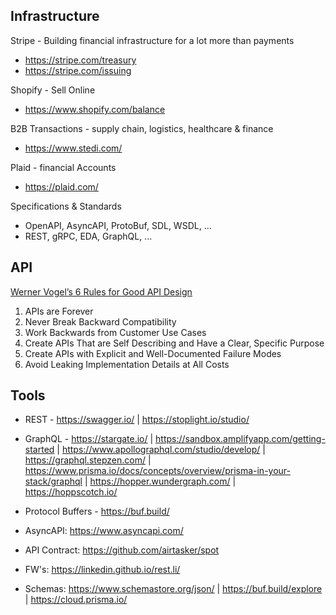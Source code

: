 ## Infrastructure

Stripe - Building financial infrastructure for a lot more than payments
- https://stripe.com/treasury 
- https://stripe.com/issuing 

Shopify - Sell Online
- https://www.shopify.com/balance

B2B Transactions - supply chain, logistics, healthcare & finance
- https://www.stedi.com/

Plaid - financial Accounts
- https://plaid.com/

Specifications & Standards
- OpenAPI, AsyncAPI, ProtoBuf, SDL, WSDL, ... 
- REST, gRPC, EDA, GraphQL, ...

## API

[Werner Vogel’s 6 Rules for Good API Design](https://thenewstack.io/werner-vogels-6-rules-for-good-api-design/)
1. APIs are Forever
2. Never Break Backward Compatibility
3. Work Backwards from Customer Use Cases
4. Create APIs That are Self Describing and Have a Clear, Specific Purpose
5. Create APIs with Explicit and Well-Documented Failure Modes
6. Avoid Leaking Implementation Details at All Costs

## Tools

- REST -  https://swagger.io/ | https://stoplight.io/studio/

- GraphQL -  https://stargate.io/ | https://sandbox.amplifyapp.com/getting-started | https://www.apollographql.com/studio/develop/ | https://graphql.stepzen.com/ | https://www.prisma.io/docs/concepts/overview/prisma-in-your-stack/graphql | https://hopper.wundergraph.com/ | https://hoppscotch.io/

- Protocol Buffers - https://buf.build/

- AsyncAPI: https://www.asyncapi.com/

- API Contract: https://github.com/airtasker/spot

- FW's: https://linkedin.github.io/rest.li/

- Schemas: https://www.schemastore.org/json/ | https://buf.build/explore | https://cloud.prisma.io/

